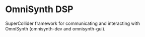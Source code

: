 # OmniSynth DSP
SuperCollider framework for communicating and interacting with OmniSynth (omnisynth-dev and omnisynth-gui).
